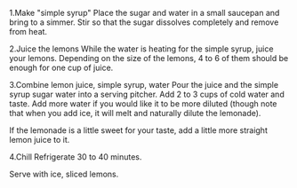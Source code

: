 1.Make "simple syrup"
Place the sugar and water in a small saucepan and bring to a simmer. Stir so that the sugar dissolves completely and remove from heat.

2.Juice the lemons
While the water is heating for the simple syrup, juice your lemons. Depending on the size of the lemons, 4 to 6 of them should be enough for one cup of juice.

3.Combine lemon juice, simple syrup, water
Pour the juice and the simple syrup sugar water into a serving pitcher. Add 2 to 3 cups of cold water and taste. Add more water if you would like it to be more diluted (though note that when you add ice, it will melt and naturally dilute the lemonade).

If the lemonade is a little sweet for your taste, add a little more straight lemon juice to it.

4.Chill
Refrigerate 30 to 40 minutes.

Serve with ice, sliced lemons.